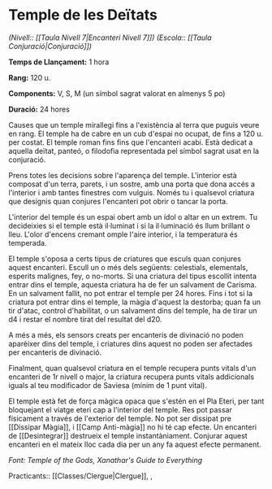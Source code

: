 # Temple de les Deïtats

*(Nivell:: [[Taula Nivell 7|Encanteri Nivell 7]]) (Escola:: [[Taula Conjuració|Conjuració]])*

**Temps de Llançament:** 1 hora

**Rang:** 120 u.

**Components:** V, S, M (un símbol sagrat valorat en almenys 5 po)

**Duració:** 24 hores

Causes que un temple mirallegi fins a l'existència al terra que puguis veure en rang. El temple ha de cabre en un cub d'espai no ocupat, de fins a 120 u. per costat. El temple roman fins fins que l'encanteri acabi. Està dedicat a aquella deïtat, panteó, o filodofia representada pel símbol sagrat usat en la conjuració.

Prens totes les decisions sobre l'aparença del temple. L'interior està composat d'un terra, parets, i un sostre, amb una porta que dona accés a l'interior i amb tantes finestres com vulguis. Només tu i qualsevol criatura que designis quan conjures l'encanteri pot obrir o tancar la porta.

L'interior del temple és un espai obert amb un ídol o altar en un extrem. Tu decideixies si el temple està il·luminat i si la il·luminació és llum brillant o lleu. L'olor d'encens cremant omple l'aire interior, i la temperatura és temperada.

El temple s'oposa a certs tipus de criatures que esculs quan conjures aquest encanteri. Escull un o més dels següents: celestials, elementals, esperits malignes, fey, o no-morts. Si una criatura del tipus escollit intenta entrar dins el temple, aquesta criatura ha de fer un salvament de Carisma. En un salvament fallit, no pot entrar el temple per 24 hores. Fins i tot si la criatura pot entrar dins el temple, la màgia d'aquest la destorba; quan fa un tir d'atac, control d'habilitat, o un salvament dins del temple, ha de tirar un d4 i restar el nombre tirat del resultat del d20.

A més a més, els sensors creats per encanteris de divinació no poden aparèixer dins del temple, i criatures dins aquest no poden ser afectades per encanteris de divinació.

Finalment, quan qualsevol criatura en el temple recupera punts vitals d'un encanteri de 1r nivell o major, la criatura recupera punts vitals addicionals iguals al teu modificador de Saviesa (mínim de 1 punt vital).

El temple està fet de força màgica opaca que s'estén en el Pla Eteri, per tant bloquejant el viatge eteri cap a l'interior del temple. Res pot passar físicament a través de l'exterior del temple. No pot ser dissipat pre [[Dissipar Màgia]], i [[Camp Anti-màgia]] no hi té cap efecte. Un encanteri de [[Desintegrar]] destrueix el temple instantàniament.
Conjurar aquest encanteri en el mateix lloc cada dia per un any fa aquest efecte permanent.


*Font: Temple of the Gods, Xanathar's Guide to Everything*



Practicants:: [[Classes/Clergue|Clergue]], ,